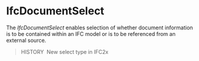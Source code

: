 IfcDocumentSelect
=================

The _IfcDocumentSelect_ enables selection of whether document information is to be contained within an IFC model or is to be referenced from an external source.

> HISTORY&nbsp; New select type in IFC2x
